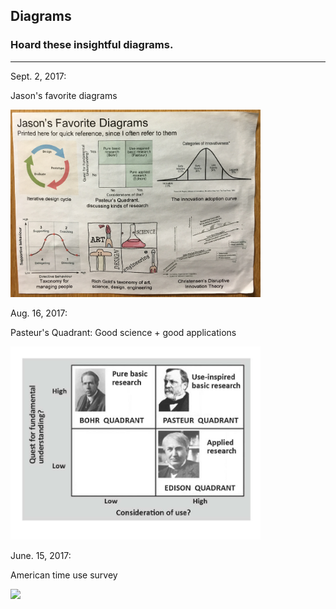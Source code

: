 ## Diagrams

### Hoard these insightful diagrams.

----





Sept. 2, 2017:

Jason's favorite diagrams

<img src="photos/diagrams/jason_fav_diagrams.jpg" width = "400px"/>


Aug. 16, 2017: 

Pasteur's Quadrant: Good science + good applications

<img src="photos/diagrams/pasteur.jpg" width = "400px"/>


June. 15, 2017:

American time use survey

<img src="photos/diagrams/americantimesurvey.jpg" width = "400px"/>
